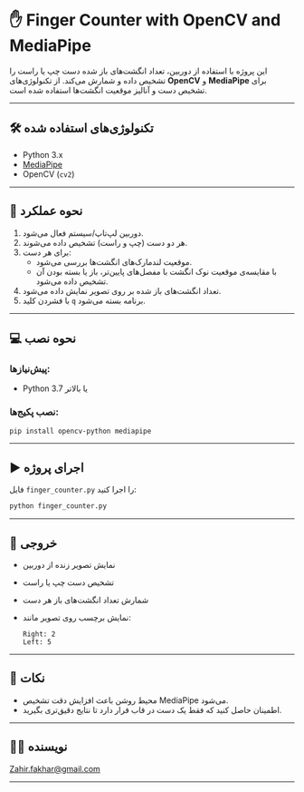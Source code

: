 # ✋ Finger Counter with OpenCV and MediaPipe

این پروژه با استفاده از دوربین، تعداد انگشت‌های باز شده دست چپ یا راست را تشخیص داده و شمارش می‌کند. از تکنولوژی‌های **OpenCV** و **MediaPipe** برای تشخیص دست و آنالیز موقعیت انگشت‌ها استفاده شده است.

---

## 🛠 تکنولوژی‌های استفاده شده

- Python 3.x
- [MediaPipe](https://google.github.io/mediapipe/)
- OpenCV (`cv2`)

---

## 🎯 نحوه عملکرد

1. دوربین لپ‌تاپ/سیستم فعال می‌شود.
2. هر دو دست (چپ و راست) تشخیص داده می‌شوند.
3. برای هر دست:
   - موقعیت لندمارک‌های انگشت‌ها بررسی می‌شود.
   - با مقایسه‌ی موقعیت نوک انگشت با مفصل‌های پایین‌تر، باز یا بسته بودن آن تشخیص داده می‌شود.
4. تعداد انگشت‌های باز شده بر روی تصویر نمایش داده می‌شود.
5. با فشردن کلید `q` برنامه بسته می‌شود.

---

## 💻 نحوه نصب

### پیش‌نیازها:

- Python 3.7 یا بالاتر

### نصب پکیج‌ها:

```bash
pip install opencv-python mediapipe
````

---

## ▶️ اجرای پروژه

فایل `finger_counter.py` را اجرا کنید:

```bash
python finger_counter.py
```

---

## 🎥 خروجی

* نمایش تصویر زنده از دوربین
* تشخیص دست چپ یا راست
* شمارش تعداد انگشت‌های باز هر دست
* نمایش برچسب روی تصویر مانند:

  ```
  Right: 2
  Left: 5
  ```

---

## 📌 نکات

* محیط روشن باعث افزایش دقت تشخیص MediaPipe می‌شود.
* اطمینان حاصل کنید که فقط یک دست در قاب قرار دارد تا نتایج دقیق‌تری بگیرید.

---


## 🧑‍💻 نویسنده

Zahir.fakhar@gmail.com

---


